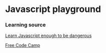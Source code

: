 # Javascript playground

### Learning source

[Learn Javascript enough to be dangerous](https://www.learnenough.com/javascript-tutorial)

[Free Code Camp](https://www.freecodecamp.org)